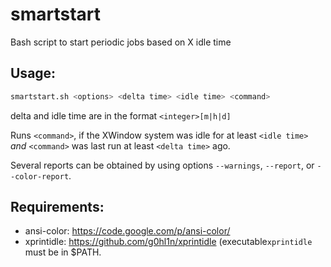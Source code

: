 # smartstart
Bash script to start periodic jobs based on X idle time

## Usage:

```bash
smartstart.sh <options> <delta time> <idle time> <command>
```

delta and idle time are in the format `<integer>[m|h|d]`

Runs `<command>`, if the XWindow system was idle for at least `<idle time>` *and* `<command>` was last run at least `<delta time>` ago.

Several reports can be obtained by using options `--warnings`, `--report`, or `--color-report`.

## Requirements:
* ansi-color: https://code.google.com/p/ansi-color/
* xprintidle: https://github.com/g0hl1n/xprintidle (executable`xprintidle` must be in $PATH.
